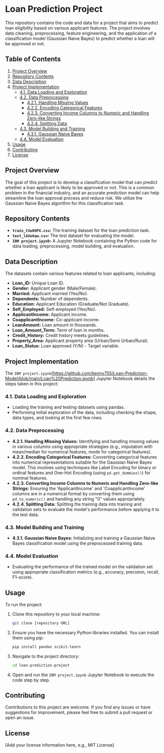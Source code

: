 # Loan Prediction Project

This repository contains the code and data for a project that aims to predict loan eligibility based on various applicant features. The project involves data cleaning, preprocessing, feature engineering, and the application of a classification model (Gaussian Naive Bayes) to predict whether a loan will be approved or not.

## Table of Contents

1.  [Project Overview](#project-overview)
2.  [Repository Contents](#repository-contents)
3.  [Data Description](#data-description)
4.  [Project Implementation](#project-implementation)
    * [4.1. Data Loading and Exploration](#41-data-loading-and-exploration)
    * [4.2. Data Preprocessing](#42-data-preprocessing)
        * [4.2.1. Handling Missing Values](#421-handling-missing-values)
        * [4.2.2. Encoding Categorical Features](#422-encoding-categorical-features)
        * [4.2.3. Converting Income Columns to Numeric and Handling Zero-like Strings](#423-converting-income-columns-to-numeric-and-handling-zero-like-strings)
        * [4.2.4. Splitting Data](#424-splitting-data)
    * [4.3. Model Building and Training](#43-model-building-and-training)
        * [4.3.1. Gaussian Naive Bayes](#431-gaussian-naive-bayes)
    * [4.4. Model Evaluation](#44-model-evaluation)
5.  [Usage](#usage)
6.  [Contributing](#contributing)
7.  [License](#license)

## Project Overview

The goal of this project is to develop a classification model that can predict whether a loan applicant is likely to be approved or not. This is a common problem in the financial industry, and an accurate prediction model can help streamline the loan approval process and reduce risk. We utilize the Gaussian Naive Bayes algorithm for this classification task.

## Repository Contents

* **`train_CVw08PX.csv`:** The training dataset for the loan prediction task.
* **`test_lAUu6aw.csv`:** The test dataset for evaluating the model.
* **`IBM project.ipynb`:** A Jupyter Notebook containing the Python code for data loading, preprocessing, model building, and evaluation.

## Data Description

The datasets contain various features related to loan applicants, including:

* **Loan_ID:** Unique Loan ID.
* **Gender:** Applicant gender (Male/Female).
* **Married:** Applicant married (Yes/No).
* **Dependents:** Number of dependents.
* **Education:** Applicant Education (Graduate/Not Graduate).
* **Self_Employed:** Self-employed (Yes/No).
* **ApplicantIncome:** Applicant income.
* **CoapplicantIncome:** Co-applicant income.
* **LoanAmount:** Loan amount in thousands.
* **Loan_Amount_Term:** Term of loan in months.
* **Credit_History:** Credit history meets guidelines.
* **Property_Area:** Applicant property area (Urban/Semi Urban/Rural).
* **Loan_Status:** Loan approved (Y/N) - Target variable.

## Project Implementation

The `IBM project.ipynb`[https://github.com/kenny755/Loan-Prediction-Model/blob/main/Loan%20Prediction.ipynb] Jupyter Notebook details the steps taken in this project:

### 4.1. Data Loading and Exploration

* Loading the training and testing datasets using pandas.
* Performing initial exploration of the data, including checking the shape, data types, and looking at the first few rows.

### 4.2. Data Preprocessing

* **4.2.1. Handling Missing Values:** Identifying and handling missing values in various columns using appropriate strategies (e.g., imputation with mean/median for numerical features, mode for categorical features).
* **4.2.2. Encoding Categorical Features:** Converting categorical features into numerical representations suitable for the Gaussian Naive Bayes model. This involves using techniques like Label Encoding for binary or ordinal features and One-Hot Encoding (using `pd.get_dummies()`) for nominal features.
* **4.2.3. Converting Income Columns to Numeric and Handling Zero-like Strings:** Ensuring the 'ApplicantIncome' and 'CoapplicantIncome' columns are in a numerical format by converting them using `pd.to_numeric()` and handling any string "0" values appropriately.
* **4.2.4. Splitting Data:** Splitting the training data into training and validation sets to evaluate the model's performance before applying it to the test data.

### 4.3. Model Building and Training

* **4.3.1. Gaussian Naive Bayes:** Initializing and training a Gaussian Naive Bayes classification model using the preprocessed training data.

### 4.4. Model Evaluation

* Evaluating the performance of the trained model on the validation set using appropriate classification metrics (e.g., accuracy, precision, recall, F1-score).

## Usage

To run the project:

1.  Clone this repository to your local machine:
    ```bash
    git clone [repository URL]
    ```
2.  Ensure you have the necessary Python libraries installed. You can install them using pip:
    ```bash
    pip install pandas scikit-learn
    ```
3.  Navigate to the project directory:
    ```bash
    cd loan-prediction-project
    ```
4.  Open and run the `IBM project.ipynb` Jupyter Notebook to execute the code step by step.

## Contributing

Contributions to this project are welcome. If you find any issues or have suggestions for improvement, please feel free to submit a pull request or open an issue.

## License

[Add your license information here, e.g., MIT License]
